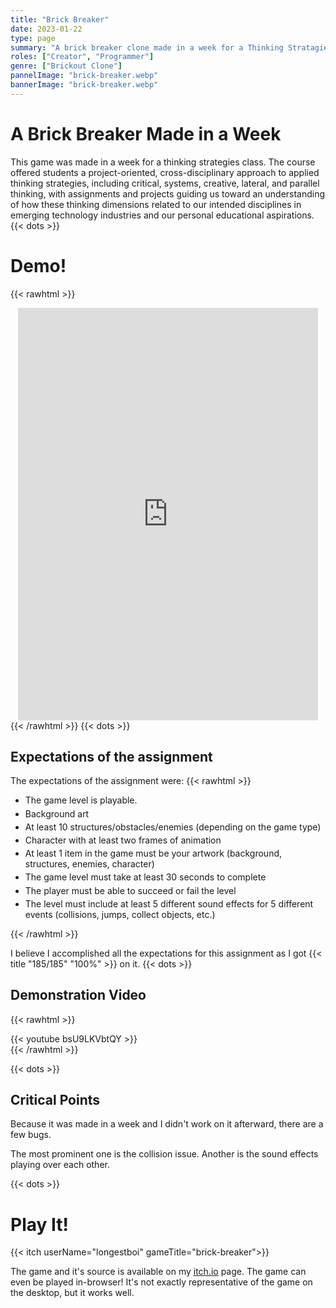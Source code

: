 ```yaml
---
title: "Brick Breaker"
date: 2023-01-22
type: page
summary: "A brick breaker clone made in a week for a Thinking Stratagies class."
roles: ["Creator", "Programmer"]
genre: ["Brickout Clone"]
pannelImage: "brick-breaker.webp"
bannerImage: "brick-breaker.webp"
---
```


# A Brick Breaker Made in a Week

This game was made in a week for a thinking strategies class. The course offered students a project-oriented, cross-disciplinary approach to applied thinking strategies, including critical, systems, creative, lateral, and parallel thinking, with assignments and projects guiding us toward an understanding of how these thinking dimensions related to our intended disciplines in emerging technology industries and our personal educational aspirations.
{{< dots >}}

# Demo!
{{< rawhtml >}}
<iframe style="display: block; margin: auto auto;" frameborder="0" src="https://itch.io/embed-upload/8625127?color=3f3f3f" allowfullscreen="" width="480" height="660"><a href="https://longestboi.itch.io/brick-breaker">Play Brick Breaker on itch.io</a></iframe>
{{< /rawhtml >}}
{{< dots >}}

## Expectations of the assignment

The expectations of the assignment were:
{{< rawhtml >}}
<ul style="--REQ-SPACING: .3em;">
  <li>The game level is playable.</li>
  <li style="margin-top: var(--REQ-SPACING);">Background art</li>
  <li style="margin-top: var(--REQ-SPACING);">At least 10 structures/obstacles/enemies (depending on the game type)</li>
  <li style="margin-top: var(--REQ-SPACING);">Character with at least two frames of animation</li>
  <li style="margin-top: var(--REQ-SPACING);">At least 1 item in the game must be your artwork (background, structures, enemies, character)</li>
  <li style="margin-top: var(--REQ-SPACING);">The game level must take at least 30 seconds to complete</li>
  <li style="margin-top: var(--REQ-SPACING);">The player must be able to succeed or fail the level</li>
  <li style="margin-top: var(--REQ-SPACING);">The level must include at least 5 different sound effects for 5 different events (collisions, jumps, collect objects, etc.)</li>
</ul>
{{< /rawhtml >}}

I believe I accomplished all the expectations for this assignment as I got {{< title "185/185" "100%" >}} on it.
{{< dots >}}

## Demonstration Video

{{< rawhtml >}}<div style="margin-bottom: var(--gen-bottom-padding)">{{< youtube bsU9LKVbtQY >}}</div>{{< /rawhtml >}}

{{< dots >}}


## Critical Points

Because it was made in a week and I didn't work on it afterward, there are a few bugs.

The most prominent one is the collision issue. Another is the sound effects playing over each other.

{{< dots >}}

# Play It!

{{< itch userName="longestboi" gameTitle="brick-breaker">}}

The game and it's source is available on my [itch.io](https://longestboi.itch.io/brick-breaker) page. The game can even be played in-browser! It's not exactly representative of the game on the desktop, but it works well.
